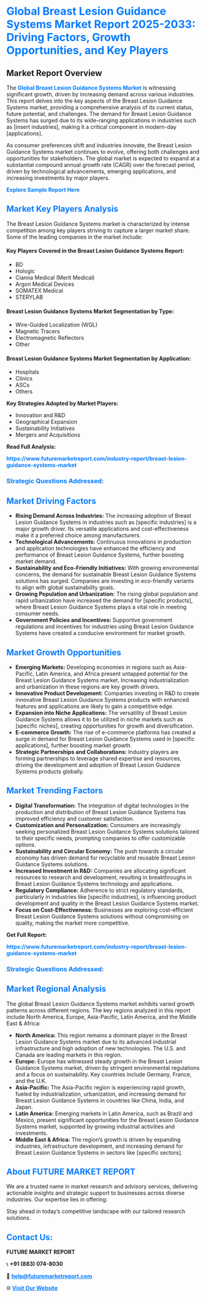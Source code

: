 <h1 style="color: #007BFF;">Global Breast Lesion Guidance Systems Market Report 2025-2033: Driving Factors, Growth Opportunities, and Key Players</h1>

<section id="overview">
<h2>Market Report Overview</h2>
<p>The <a href="https://www.futuremarketreport.com/industry-report/breast-lesion-guidance-systems-market" style="color: #007BFF; text-decoration: none;"><strong>Global Breast Lesion Guidance Systems Market</strong></a> is witnessing significant growth, driven by increasing demand across various industries. This report delves into the key aspects of the Breast Lesion Guidance Systems market, providing a comprehensive analysis of its current status, future potential, and challenges. The demand for Breast Lesion Guidance Systems has surged due to its wide-ranging applications in industries such as [insert industries], making it a critical component in modern-day [applications].</p>
<p>As consumer preferences shift and industries innovate, the Breast Lesion Guidance Systems market continues to evolve, offering both challenges and opportunities for stakeholders. The global market is expected to expand at a substantial compound annual growth rate (CAGR) over the forecast period, driven by technological advancements, emerging applications, and increasing investments by major players.</p>
</section>

<section id="overview">
<p><a href="https://www.futuremarketreport.com/request-sample/reportId=61983" style="color: #007BFF; text-decoration: none;"><strong>Explore Sample Report Here</strong></a></p>
</section>

<section id="key-players">
<h2 style="color: #007BFF;">Market Key Players Analysis</h2>
<p>The Breast Lesion Guidance Systems market is characterized by intense competition among key players striving to capture a larger market share. Some of the leading companies in the market include:</p>
<h4>Key Players Covered in the Breast Lesion Guidance Systems Report:</h4>
<ul><li>BD</li><li>Hologic</li><li>Cianna Medical (Merit Medical)</li><li>Argon Medical Devices</li><li>SOMATEX Medical</li><li>STERYLAB</li></ul>
<h4>Breast Lesion Guidance Systems Market Segmentation by Type:</h4>
<ul><li>Wire-Guided Localization (WGL)</li><li>Magnetic Tracers</li><li>Electromagnetic Reflectors</li><li>Other</li></ul>

<h4>Breast Lesion Guidance Systems Market Segmentation by Application:</h4>
<ul><li>Hospitals</li><li>Clinics</li><li>ASCs</li><li>Others</li></ul>
<p><strong>Key Strategies Adopted by Market Players:</strong></p>
<ul>
<li>Innovation and R&D</li>
<li>Geographical Expansion</li>
<li>Sustainability Initiatives</li>
<li>Mergers and Acquisitions</li>
</ul>
</section>

<section>
<p><strong>Read Full Analysis: </strong></p><a href="https://www.futuremarketreport.com/industry-report/breast-lesion-guidance-systems-market" style="color: #007BFF; text-decoration: none;"><strong>https://www.futuremarketreport.com/industry-report/breast-lesion-guidance-systems-market</strong></a>
<h3 style="color: #007BFF;">Strategic Questions Addressed:</h3>
</section>

<section id="driving-factors">
<h2 style="color: #007BFF;">Market Driving Factors</h2>
<ul>
<li><strong>Rising Demand Across Industries:</strong> The increasing adoption of Breast Lesion Guidance Systems in industries such as [specific industries] is a major growth driver. Its versatile applications and cost-effectiveness make it a preferred choice among manufacturers.</li>
<li><strong>Technological Advancements:</strong> Continuous innovations in production and application technologies have enhanced the efficiency and performance of Breast Lesion Guidance Systems, further boosting market demand.</li>
<li><strong>Sustainability and Eco-Friendly Initiatives:</strong> With growing environmental concerns, the demand for sustainable Breast Lesion Guidance Systems solutions has surged. Companies are investing in eco-friendly variants to align with global sustainability goals.</li>
<li><strong>Growing Population and Urbanization:</strong> The rising global population and rapid urbanization have increased the demand for [specific products], where Breast Lesion Guidance Systems plays a vital role in meeting consumer needs.</li>
<li><strong>Government Policies and Incentives:</strong> Supportive government regulations and incentives for industries using Breast Lesion Guidance Systems have created a conducive environment for market growth.</li>
</ul>
</section>

<section id="growth-opportunities">
<h2 style="color: #007BFF;">Market Growth Opportunities</h2>
<ul>
<li><strong>Emerging Markets:</strong> Developing economies in regions such as Asia-Pacific, Latin America, and Africa present untapped potential for the Breast Lesion Guidance Systems market. Increasing industrialization and urbanization in these regions are key growth drivers.</li>
<li><strong>Innovative Product Development:</strong> Companies investing in R&D to create innovative Breast Lesion Guidance Systems products with enhanced features and applications are likely to gain a competitive edge.</li>
<li><strong>Expansion into Niche Applications:</strong> The versatility of Breast Lesion Guidance Systems allows it to be utilized in niche markets such as [specific niches], creating opportunities for growth and diversification.</li>
<li><strong>E-commerce Growth:</strong> The rise of e-commerce platforms has created a surge in demand for Breast Lesion Guidance Systems used in [specific applications], further boosting market growth.</li>
<li><strong>Strategic Partnerships and Collaborations:</strong> Industry players are forming partnerships to leverage shared expertise and resources, driving the development and adoption of Breast Lesion Guidance Systems products globally.</li>
</ul>
</section>

<section id="trending-factors">
<h2 style="color: #007BFF;">Market Trending Factors</h2>
<ul>
<li><strong>Digital Transformation:</strong> The integration of digital technologies in the production and distribution of Breast Lesion Guidance Systems has improved efficiency and customer satisfaction.</li>
<li><strong>Customization and Personalization:</strong> Consumers are increasingly seeking personalized Breast Lesion Guidance Systems solutions tailored to their specific needs, prompting companies to offer customizable options.</li>
<li><strong>Sustainability and Circular Economy:</strong> The push towards a circular economy has driven demand for recyclable and reusable Breast Lesion Guidance Systems solutions.</li>
<li><strong>Increased Investment in R&D:</strong> Companies are allocating significant resources to research and development, resulting in breakthroughs in Breast Lesion Guidance Systems technology and applications.</li>
<li><strong>Regulatory Compliance:</strong> Adherence to strict regulatory standards, particularly in industries like [specific industries], is influencing product development and quality in the Breast Lesion Guidance Systems market.</li>
<li><strong>Focus on Cost-Effectiveness:</strong> Businesses are exploring cost-efficient Breast Lesion Guidance Systems solutions without compromising on quality, making the market more competitive.</li>
</ul>
</section>

<section>
<p><strong>Get Full Report: </strong></p><a href="https://www.futuremarketreport.com/industry-report/breast-lesion-guidance-systems-market" style="color: #007BFF; text-decoration: none;"><strong>https://www.futuremarketreport.com/industry-report/breast-lesion-guidance-systems-market</strong></a>
<h3 style="color: #007BFF;">Strategic Questions Addressed:</h3>
</section>


<section id="regional-analysis">
<h2 style="color: #007BFF;">Market Regional Analysis</h2>
<p>The global Breast Lesion Guidance Systems market exhibits varied growth patterns across different regions. The key regions analyzed in this report include North America, Europe, Asia-Pacific, Latin America, and the Middle East & Africa:</p>
<ul>
<li><strong>North America:</strong> This region remains a dominant player in the Breast Lesion Guidance Systems market due to its advanced industrial infrastructure and high adoption of new technologies. The U.S. and Canada are leading markets in this region.</li>
<li><strong>Europe:</strong> Europe has witnessed steady growth in the Breast Lesion Guidance Systems market, driven by stringent environmental regulations and a focus on sustainability. Key countries include Germany, France, and the U.K.</li>
<li><strong>Asia-Pacific:</strong> The Asia-Pacific region is experiencing rapid growth, fueled by industrialization, urbanization, and increasing demand for Breast Lesion Guidance Systems in countries like China, India, and Japan.</li>
<li><strong>Latin America:</strong> Emerging markets in Latin America, such as Brazil and Mexico, present significant opportunities for the Breast Lesion Guidance Systems market, supported by growing industrial activities and investments.</li>
<li><strong>Middle East & Africa:</strong> The region’s growth is driven by expanding industries, infrastructure development, and increasing demand for Breast Lesion Guidance Systems in sectors like [specific sectors].</li>
</ul>
</section>

<footer>
<h2 style="color: #007BFF;">About FUTURE MARKET REPORT</h2>
<p>We are a trusted name in market research and advisory services, delivering actionable insights and strategic support to businesses across diverse industries. Our expertise lies in offering:</p>

<p>Stay ahead in today’s competitive landscape with our tailored research solutions.</p>

<h2 style="color: #007BFF;">Contact Us:</h2>
<p><strong>FUTURE MARKET REPORT</strong></p>
<p>📞 <strong>+91 (883) 074-8030</strong></p>
<p>📧 <strong><a href="mailto:help@futuremarketreport.com" style="color: #007BFF;">help@futuremarketreport.com</a></strong></p>
<p>🌐 <strong><a href="https://www.futuremarketreport.com/" style="color: #007BFF;">Visit Our Website</a></strong></p>
</footer>